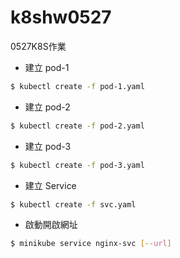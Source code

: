 # k8shw0527
0527K8S作業

*  建立 pod-1
``` bash
$ kubectl create -f pod-1.yaml
```
*  建立 pod-2
``` bash
$ kubectl create -f pod-2.yaml
```

*  建立 pod-3
``` bash
$ kubectl create -f pod-3.yaml
```
*  建立 Service
``` bash
$ kubectl create -f svc.yaml
```
* 啟動開啟網址
``` bash
$ minikube service nginx-svc [--url]
```
